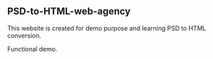 ## PSD-to-HTML-web-agency

This website is created for demo purpose and learning PSD to HTML conversion.

Functional demo.
